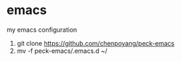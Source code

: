 # emacs
my emacs configuration

1. git clone https://github.com/chenpoyang/peck-emacs
2. mv -f peck-emacs/.emacs.d ~/
